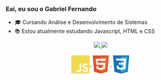 ### Eai, eu sou o Gabriel Fernando

- 🎓 Cursando Análise e Desenvolvimento de Sistemas
- 📚 Estou atualmente estudando Javascript, HTML e CSS
 <div align="center">
  <a href="https://github.com/gabrielfernando23">
  <img height="180em" src="https://github-readme-stats.vercel.app/api?username=gabrielfernando23&show_icons=true&theme=dark&include_all_commits=true&count_private=true"/>
  <img height="150em" src="https://github-readme-stats.vercel.app/api/top-langs/?username=gabrielfernando23&layout=compact&langs_count=7&theme=dark"/>
</div>
<div style="display: inline_block" align="center"><br>
  <img align="center" alt="Rafa-Js" height="50" width="50" src="https://raw.githubusercontent.com/devicons/devicon/master/icons/javascript/javascript-plain.svg">
  <img align="center" alt="Rafa-HTML" height="50" width="50" src="https://raw.githubusercontent.com/devicons/devicon/master/icons/html5/html5-original.svg">
  <img align="center" alt="Rafa-CSS" height="50" width="50" src="https://raw.githubusercontent.com/devicons/devicon/master/icons/css3/css3-original.svg">
</div>
